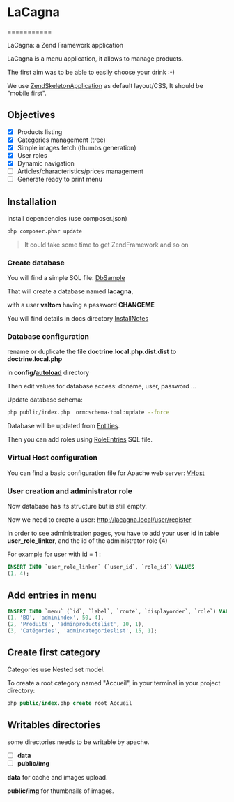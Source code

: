 # LaCagna
===========

LaCagna: a Zend Framework application

LaCagna is a menu application, it allows to manage products.

The first aim was to be able to easily choose your drink :-)

We use [ZendSkeletonApplication] as default layout/CSS,
It should be "mobile first".

## Objectives

- [x] Products listing
- [x] Categories management (tree)
- [x] Simple images fetch (thumbs generation)
- [x] User roles
- [x] Dynamic navigation
- [ ] Articles/characteristics/prices management
- [ ] Generate ready to print menu

## Installation

Install dependencies (use composer.json)

```sh
php composer.phar update
```

> It could take some time to get ZendFramework and so on

### Create database

You will find a simple SQL file: [DbSample]

That will create a database named **lacagna**,

with a user **valtom** having a password **CHANGEME**

You will find details in docs directory [InstallNotes]

### Database configuration

rename or duplicate the file
**doctrine.local.php.dist.dist** to **doctrine.local.php**

in **config/[autoload]** directory

Then edit values for database access: dbname, user, password ...

Update database schema:
```sh
php public/index.php  orm:schema-tool:update --force
```

Database will be updated from [Entities].

Then you can add roles using [RoleEntries] SQL file.

### Virtual Host configuration

You can find a basic configuration file for Apache web server: [VHost]

### User creation and administrator role

Now database has its structure but is still empty.

Now we need to create a user:
http://lacagna.local/user/register


In order to see administration pages,
you have to add your user id in table **user_role_linker**,
and the id of the administrator role (4)

For example for user with id = 1 :
```sql
INSERT INTO `user_role_linker` (`user_id`, `role_id`) VALUES
(1, 4);
```
## Add entries in menu

```sql
INSERT INTO `menu` (`id`, `label`, `route`, `displayorder`, `role`) VALUES
(1, 'BO', 'adminindex', 50, 4),
(2, 'Produits', 'adminproductslist', 10, 1),
(3, 'Catégories', 'admincategorieslist', 15, 1);
```
## Create first category

Categories use Nested set model.

To create a root category named "Accueil",
in your terminal in your project directory:

```sql
php public/index.php create root Accueil
```

## Writables directories

some directories needs to be writable by apache.

- [ ] **data**
- [ ] **public/img**

**data** for cache and images upload.

**public/img** for thumbnails of images.

[ChangeRights]:https://github.com/Jodaille/LaCagna/tree/master/home/jody/LaCagna/ChangeRights.sh
[autoload]:https://github.com/Jodaille/LaCagna/tree/master/config/autoload
[Entities]:https://github.com/Jodaille/LaCagna/tree/master/module/LaCagnaProduct/src/LaCagnaProduct/Entity
[DbSample]:https://github.com/Jodaille/LaCagna/blob/master/docs/create_database_sample.sql
[RoleEntries]:https://github.com/Jodaille/LaCagna/blob/master/docs/add_role_entries.sql
[VHost]:https://github.com/Jodaille/LaCagna/blob/master/docs/vhost_sample_config
[InstallNotes]:https://github.com/Jodaille/LaCagna/blob/master/docs/README.md
[ZendSkeletonApplication]:https://github.com/zendframework/ZendSkeletonApplication
